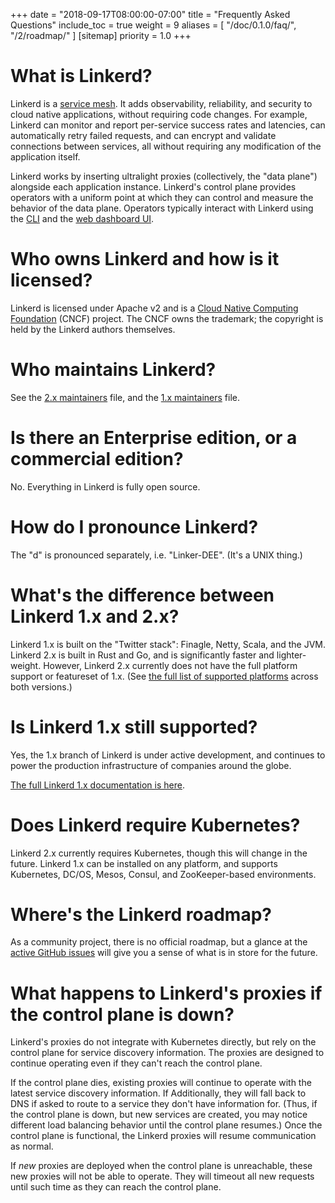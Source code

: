 +++
date = "2018-09-17T08:00:00-07:00"
title = "Frequently Asked Questions"
include_toc = true
weight = 9
aliases = [
  "/doc/0.1.0/faq/",
  "/2/roadmap/"
]
[sitemap]
  priority = 1.0
+++

# What is Linkerd?

Linkerd is a [service
mesh](https://blog.buoyant.io/2017/04/25/whats-a-service-mesh-and-why-do-i-need-one/).
It adds observability, reliability, and security to cloud native applications,
without requiring code changes. For example, Linkerd can monitor and report
per-service success rates and latencies, can automatically retry failed
requests, and can encrypt and validate connections between services, all
without requiring any modification of the application itself.

Linkerd works by inserting ultralight proxies (collectively, the "data plane")
alongside each application instance. Linkerd's control plane provides operators
with a uniform point at which they can control and measure the behavior of the
data plane. Operators typically interact with Linkerd using the [CLI](/2/cli/)
and the [web dashboard UI](/2/getting-started/#step-4-explore-linkerd).

# Who owns Linkerd and how is it licensed?

Linkerd is licensed under Apache v2 and is a [Cloud Native Computing
Foundation](https://cncf.io) (CNCF) project. The CNCF owns the trademark; the
copyright is held by the Linkerd authors themselves.

# Who maintains Linkerd?

See the [2.x
maintainers](https://github.com/linkerd/linkerd2/blob/master/MAINTAINERS.md)
file, and the [1.x
maintainers](https://github.com/linkerd/linkerd/blob/master/MAINTAINERS.md)
file.

# Is there an Enterprise edition, or a commercial edition?

No. Everything in Linkerd is fully open source.

# How do I pronounce Linkerd?

The "d" is pronounced separately, i.e. "Linker-DEE". (It's a UNIX thing.)

# What's the difference between Linkerd 1.x and 2.x?

Linkerd 1.x is built on the "Twitter stack": Finagle, Netty, Scala, and the
JVM. Linkerd 2.x is built in Rust and Go, and is significantly faster and
lighter-weight. However, Linkerd 2.x currently does not have the full platform
support or featureset of 1.x. (See
[the full list of supported platforms](/choose-your-platform/)
across both versions.)

# Is Linkerd 1.x still supported?

Yes, the 1.x branch of Linkerd is under active development, and continues
to power the production infrastructure of companies around the globe.

[The full Linkerd 1.x documentation is here](/1/).

# Does Linkerd require Kubernetes?

Linkerd 2.x currently requires Kubernetes, though this will change in the
future. Linkerd 1.x can be installed on any platform, and supports Kubernetes,
DC/OS, Mesos, Consul, and ZooKeeper-based environments.

# Where's the Linkerd roadmap?

As a community project, there is no official roadmap, but a glance at the
[active GitHub issues](https://github.com/linkerd/linkerd2/issues) will give
you a sense of what is in store for the future.

# What happens to Linkerd's proxies if the control plane is down?

Linkerd's proxies do not integrate with Kubernetes directly, but rely on the
control plane for service discovery information. The proxies are designed to
continue operating even if they can't reach the control plane.

If the control plane dies, existing proxies will continue to operate with the
latest service discovery information. If Additionally, they will fall back to
DNS if asked to route to a service they don't have information for. (Thus, if
the control plane is down, but new services are created, you may notice
different load balancing behavior until the control plane resumes.) Once the
control plane is functional, the Linkerd proxies will resume communication as
normal.

If *new* proxies are deployed when the control plane is unreachable, these new
proxies will not be able to operate. They will timeout all new requests until
such time as they can reach the control plane.

